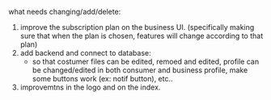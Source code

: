 what needs changing/add/delete:

1. improve the subscription plan on the business UI. (specifically making sure that when the plan is chosen, features will change according to that plan)
2. add backend and connect to database:
    - so that costumer files can be edited, remoed and edited, profile can be changed/edited in both consumer and business profile, make some buttons work (ex: notif button), etc..
3. improvemtns in the logo and on the index.
